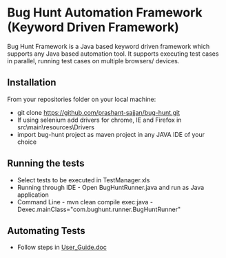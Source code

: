 <!--
  Title: Keyword Driven Automation Framework
  Description: A Keyword Driven Automation Framework with support for parallel execution and multi browser/device execution
  Author: Prashant Sajjan
  -->
# Bug Hunt Automation Framework (Keyword Driven Framework)

Bug Hunt Framework is a Java based keyword driven framework which supports any Java based automation tool.
It supports executing test cases in parallel, running test cases on multiple browsers/ devices.

## Installation
From your repositories folder on your local machine:

  - git clone https://github.com/prashant-sajjan/bug-hunt.git
  - If using selenium add drivers for chrome, IE and Firefox in src\main\resources\Drivers
  - import bug-hunt project as maven project in any JAVA IDE of your choice

## Running the tests
- Select tests to be executed in TestManager.xls
- Running through IDE - Open BugHuntRunner.java and run as Java application
- Command Line - mvn clean compile exec:java -Dexec.mainClass="com.bughunt.runner.BugHuntRunner"

## Automating Tests
- Follow steps in [User_Guide.doc](../blob/master/User_Guide.docx)




